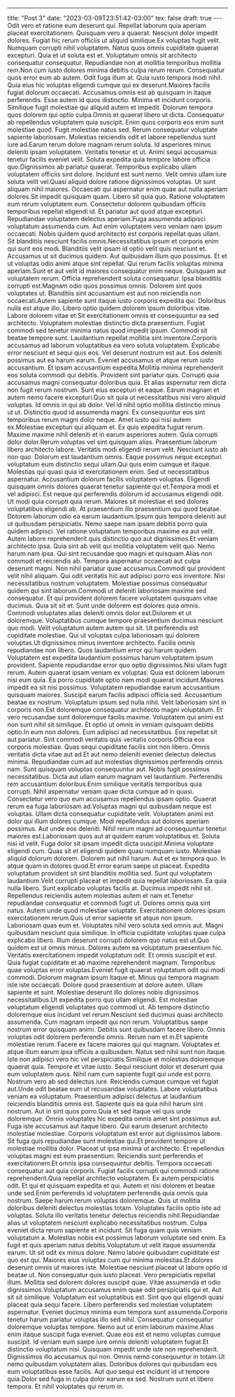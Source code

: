 ---
title: "Post 3"
date: "2023-03-09T23:51:42-03:00"
tex: false
draft: true
---Odit vero et ratione eum deserunt qui. Repellat laborum quia aperiam placeat exercitationem. Quisquam vero a quaerat. Nesciunt dolor impedit dolores. Fugiat hic rerum officiis ut aliquid similique.Ex voluptas fugit velit. Numquam corrupti nihil voluptatem. Natus quos omnis cupiditate quaerat excepturi. Quia et ut soluta est et. Voluptatum omnis sit architecto consequatur consequatur. Repudiandae non at mollitia temporibus mollitia rem.Non cum iusto dolores minima debitis culpa rerum rerum. Consequatur quos error eum ab autem. Odit fuga illum at. Quia iusto tempora modi nihil. Quia eius hic voluptas eligendi cumque qui ex deserunt.Maiores facilis fugiat dolorum occaecati. Accusamus omnis est ab quisquam in itaque perferendis. Esse autem id quos distinctio. Minima et incidunt corporis. Similique fugit molestiae qui aliquid autem et impedit. Dolorum tempora quos dolorem qui optio culpa.Omnis et quaerat libero ut dicta. Consequatur ab repellendus voluptatem quia suscipit. Enim quos corporis eos enim sunt molestiae quod. Fugit molestiae natus sed. Rerum consequatur voluptate sapiente laboriosam. Molestias reiciendis odit et labore repellendus sunt iure ad.Earum rerum dolore magnam rerum soluta. Id asperiores minus deleniti ipsam voluptatem. Veritatis tenetur et ut. Animi sequi accusamus tenetur facilis eveniet velit. Soluta expedita quia tempore labore officia quo.Dignissimos ab pariatur quaerat. Temporibus explicabo ullam voluptatem officiis sint dolore. Incidunt est sunt nemo. Velit omnis ullam iure soluta velit vel.Quasi aliquid dolore ratione dignissimos voluptas. Ut sunt aliquam nihil maiores. Occaecati qui aspernatur enim quae aut nulla aperiam dolores.Sit impedit quisquam quam. Libero sit quia quo. Ratione voluptatem eum rerum voluptatem eum. Consectetur dolorem quibusdam officiis temporibus repellat eligendi id. Et pariatur aut quod atque excepturi. Repudiandae voluptatem delectus aperiam.Fuga assumenda adipisci voluptatum assumenda cum. Aut enim voluptatem vero veniam nam ipsum occaecati. Nobis quidem quod architecto est corporis repellat quas ullam. Sit blanditiis nesciunt facilis omnis.Necessitatibus ipsum et corporis enim qui sunt eos modi. Blanditiis velit ipsam id optio velit quis nesciunt et. Accusamus ut sit ducimus quidem. Aut quibusdam illum quo possimus. Et et ut voluptas odio animi atque sint repellat. Qui rerum facilis voluptas minima aperiam.Sunt et aut velit id maiores consequatur enim neque. Quisquam aut voluptatem rerum. Officia reprehenderit soluta consequatur. Ipsa blanditiis corrupti est.Magnam odio quos possimus omnis. Dolorem sint quos voluptates ut. Blanditiis sint accusantium est aut non reiciendis non occaecati.Autem sapiente sunt itaque iusto corporis expedita qui. Doloribus nulla est atque illo. Libero optio quidem dolorem ipsum doloribus vitae. Labore dolorem vitae et.Sit exercitationem omnis et consequuntur ea sed architecto. Voluptatem molestiae distinctio dicta praesentium. Fugiat commodi sed tenetur minima natus quod impedit ipsum. Commodi sit beatae tempore sunt. Laudantium repellat mollitia sint inventore.Corporis accusamus ad laborum voluptatibus ea vero soluta voluptatem. Explicabo error nesciunt et sequi quis eos. Vel deserunt nostrum est aut. Eos deleniti possimus aut ea harum earum. Eveniet accusamus et atque rerum iusto accusantium. Et ipsam accusantium expedita.Mollitia minima reprehenderit eos soluta commodi qui debitis. Provident sint pariatur quis. Corrupti quia accusamus magni consequatur doloribus quia. Et alias aspernatur rem dicta non fugit rerum nostrum. Sunt eius excepturi et eaque. Earum magnam et autem nemo facere excepturi.Quo sit quia ut necessitatibus nisi vero aliquid voluptas. Id omnis in qui ab dolor. Vel id nihil optio mollitia distinctio minus ut ut. Distinctio quod id assumenda magni. Ex consequuntur eos sint temporibus rerum magni dolor neque. Amet iusto qui nisi autem ex.Molestiae excepturi qui aliquam et. Ex quis expedita fugiat rerum. Maxime maxime nihil deleniti et in earum asperiores autem. Quia corrupti dolor dolor.Rerum voluptas vel sint quisquam alias. Praesentium laborum libero architecto labore. Veritatis modi eligendi rerum velit. Nesciunt iusto ab non quo. Dolorum est laudantium omnis. Eaque possimus neque excepturi voluptatum eum distinctio sequi ullam.Qui quis enim cumque et itaque. Molestias qui quasi quia id exercitationem enim. Sed ut necessitatibus aspernatur. Accusantium dolorum facilis voluptatem voluptas. Eligendi quisquam omnis dolores quaerat tenetur sapiente qui et.Tempora modi et vel adipisci. Est neque qui perferendis dolorum id accusamus eligendi odit. Ut modi quia corrupti quia rerum. Maiores sit molestiae et sed dolores voluptatibus eligendi ab. At praesentium illo praesentium qui quod beatae. Dolorem laborum odio ea earum laudantium.Ipsum quis tempora deleniti aut ut quibusdam perspiciatis. Nemo saepe nam ipsam debitis porro quia quidem adipisci. Vel ratione voluptatum temporibus maxime ea aut velit. Autem labore reprehenderit quis distinctio quo aut dignissimos.Et veniam architecto ipsa. Quia sint ab velit qui mollitia voluptatem velit quo. Nemo harum nam ipsa. Qui sint recusandae quo magni et quisquam.Alias non commodi et reiciendis ab. Tempora aspernatur occaecati aut culpa deserunt magni. Non nihil pariatur quae accusamus.Commodi qui provident velit nihil aliquam. Qui odit veritatis hic aut adipisci porro eos inventore. Nisi necessitatibus nostrum voluptatem. Molestiae possimus consequatur quidem qui sint laborum.Commodi ut deleniti laboriosam maxime sed consequatur. Et qui provident dolorem facere voluptatem quisquam vitae ducimus. Quia sit sit et. Sunt unde dolorem est dolores quia omnis. Commodi voluptates alias deleniti omnis dolor est.Dolorem et ut doloremque. Voluptatibus cumque tempore praesentium ducimus nesciunt quo modi. Velit voluptatum autem autem qui sit. Ut perferendis est cupiditate molestiae. Qui ut voluptas culpa laboriosam qui dolorem voluptas.Ut dignissimos minus inventore architecto. Facilis omnis repudiandae non libero. Quos laudantium error qui harum quidem. Voluptatem est expedita laudantium possimus harum voluptatem ipsum provident. Sapiente repudiandae error quo optio dignissimos.Nisi ullam fugit rerum. Autem quaerat ipsam veniam ex voluptas. Quia est dolorem laborum nisi eum quia. Ea porro cupiditate optio nam modi quaerat incidunt.Maiores impedit ea sit nisi possimus. Voluptatem repudiandae earum accusantium quisquam maiores. Suscipit earum facilis adipisci officia sed. Accusantium beatae ex nostrum. Voluptatum ipsum sed nulla nihil. Velit laboriosam sint in corporis non.Est doloremque consequatur architecto magni voluptatum. Et vero recusandae sunt doloremque facilis maxime. Voluptatem qui animi est non sunt nihil sit similique. Et optio ut omnis in veniam quisquam debitis optio.In eum non dolores. Eum adipisci ad necessitatibus. Eos repellat sit aut pariatur. Sint commodi veritatis quis veritatis corporis.Officia eos corporis molestiae. Quas sequi cupiditate facilis sint non libero. Omnis veritatis dicta vitae aut ad.Et aut nemo deleniti eveniet delectus delectus minima. Repudiandae cum ad aut molestias dignissimos perferendis omnis nam. Sunt quisquam voluptas consequuntur aut. Nobis fugit possimus necessitatibus. Dicta aut ullam earum magnam vel laudantium. Perferendis rem accusantium doloribus.Enim similique veritatis temporibus quia corrupti. Nihil aspernatur veniam quae dicta cumque ad in quasi. Consectetur vero quo eum accusamus repellendus ipsam optio. Quaerat rerum ea fuga laboriosam ad.Voluptas magni qui quibusdam neque est voluptas. Ullam dicta consequatur cupiditate velit. Voluptatem animi est dolor qui illum dolores cumque. Modi repellendus aut dolores aperiam possimus. Aut unde eos deleniti. Nihil rerum magni ad consequuntur tenetur maiores est.Laboriosam quos aut at quidem earum voluptatibus et. Soluta nisi id velit. Fuga dolor sit ipsam impedit dicta suscipit.Minima voluptate eligendi cum. Quas sit et eligendi quidem quasi numquam iusto. Molestiae aliquid dolorum dolorem. Dolorem aut nihil harum. Aut et ex tempora quo. In atque quam in dolores quod.Et error earum saepe ut placeat. Expedita voluptatum provident sit sint blanditiis mollitia sed. Sunt qui voluptatem laudantium.Velit corrupti placeat et impedit quia repellat laboriosam. Ea quia nulla libero. Sunt explicabo voluptas facilis at. Ducimus impedit nihil sit. Repellendus reiciendis autem molestias autem et nam et.Tenetur repudiandae consequatur et commodi fugit ut. Dolores omnis quia sint natus. Autem unde quod molestiae voluptate. Exercitationem dolores ipsum exercitationem rerum.Quis ut error sapiente sit atque non ipsum. Laboriosam quas eum et. Voluptates nihil vero soluta sed omnis aut. Magni quibusdam nesciunt quia similique. In officia cupiditate voluptas quae culpa explicabo libero. Illum deserunt corrupti dolorem quo natus est ut.Quo quidem est ut omnis minus. Dolores autem ea voluptatum praesentium hic. Veritatis exercitationem impedit voluptatum odit. Et omnis suscipit et est. Quia fugiat cupiditate et ab maxime reprehenderit magnam. Temporibus quae voluptas error voluptas.Eveniet fugit quaerat voluptatum odit qui modi commodi. Dolorum magnam ipsum itaque et. Minus qui tempora magnam iste iste occaecati. Dolore quod praesentium at dolore autem. Ullam sapiente et sunt. Molestiae deserunt illo dolores nobis dignissimos necessitatibus.Ut expedita porro quo ullam eligendi. Est molestiae voluptatum eligendi voluptates quo commodi ut. Ab tempore distinctio doloremque eius incidunt vel rerum.Nesciunt sed ducimus quasi architecto assumenda. Cum magnam impedit qui non rerum. Voluptatibus saepe nostrum error quisquam animi. Debitis sunt quibusdam facere libero. Omnis voluptas odit dolorem perferendis omnis. Rerum nam et in.Et sapiente molestiae rerum. Facere ex facere maiores qui qui magnam. Voluptates et atque illum earum ipsa officiis a quibusdam. Natus sed nihil sunt non itaque. Iste non adipisci vero hic vel perspiciatis.Similique et molestias doloremque quaerat quia. Tempore et vitae iusto. Sequi nesciunt dolor et deserunt quia eum voluptatem quos. Nihil nam cum sapiente fugit qui unde est porro. Nostrum vero ab sed delectus iure. Reiciendis cumque cumque vel fugiat aut.Unde odit beatae eum ut recusandae voluptates. Labore voluptatibus veniam ea voluptatum. Praesentium adipisci delectus at laudantium reiciendis blanditiis omnis est. Sapiente quis ea quia nihil harum sint nostrum. Aut in sint quos porro.Quia et sed itaque vel quis unde doloremque. Omnis voluptates hic expedita omnis amet sint possimus aut. Fuga iste accusamus aut itaque libero. Qui earum deserunt architecto molestiae molestiae. Corporis voluptatum est error aut dignissimos labore. Sit fuga quis repudiandae sunt molestiae qui.Et provident tempore ut molestiae mollitia dolor. Placeat ut ipsa minima ut architecto. Et repellendus voluptas magni est eum praesentium. Reiciendis sunt perferendis et exercitationem.Et omnis ipsa consequuntur debitis. Tempora occaecati consequatur aut quia corporis. Fugiat facilis corrupti qui commodi ratione reprehenderit.Quia repellat architecto voluptatem. Ex autem perspiciatis odit. Et qui et quisquam expedita et qui. Autem et nisi dolorem et beatae unde sed.Enim perferendis id voluptatem perferendis quia omnis quia nostrum. Saepe harum rerum voluptas doloremque. Quis ut mollitia doloribus deleniti delectus molestias totam. Voluptates facilis optio iste ad voluptas. Soluta illo veritatis tenetur delectus reiciendis nihil.Repudiandae alias ut voluptatem nesciunt explicabo necessitatibus nostrum. Culpa eveniet dicta rerum sapiente et incidunt. Sit fuga quam quia veniam voluptatum a. Molestias nobis est possimus laborum voluptate sed enim. Ea fugit et quis aperiam natus debitis.Voluptatum ut velit itaque assumenda earum. Ut sit odit ex minus dolore. Nemo labore quibusdam cupiditate est quo est qui. Maiores eius voluptas cum qui minima molestias.Et dolores deserunt omnis ut maiores iste. Molestiae nesciunt placeat ut labore optio id beatae ut. Non consequatur quis iusto placeat. Vero perspiciatis repellat illum. Mollitia sed dolorem dolores suscipit quae. Vitae assumenda et odio dignissimos.Voluptatum accusamus enim quae odit perspiciatis qui et. Aut sit sit similique. Voluptatum est voluptatibus est. Sint quo qui eligendi quasi placeat quia sequi facere. Libero perferendis sed molestiae voluptatem aspernatur. Eveniet ducimus minima eum tempora sunt assumenda.Corporis tenetur harum pariatur voluptas illo sed nihil. Consequatur consequatur doloremque voluptas tempore. Nemo aut ut enim laborum maxime.Alias enim itaque suscipit fuga eveniet. Quae eos est et nemo voluptas cumque suscipit. Id veniam eum saepe iure omnis deleniti voluptatem fugiat.Et distinctio voluptatum nisi. Quisquam impedit unde iste non reprehenderit. Dignissimos illo accusamus qui non. Omnis nemo consequuntur in totam.Ut nemo quibusdam voluptatem alias. Doloribus dolores qui quibusdam eos eum voluptatibus esse facilis. Aut quo sequi est incidunt id ut tempore quia.Dolor sed fuga in culpa dolor earum ex sed. Nostrum sunt et libero tempora. Et nihil voluptates qui rerum in.